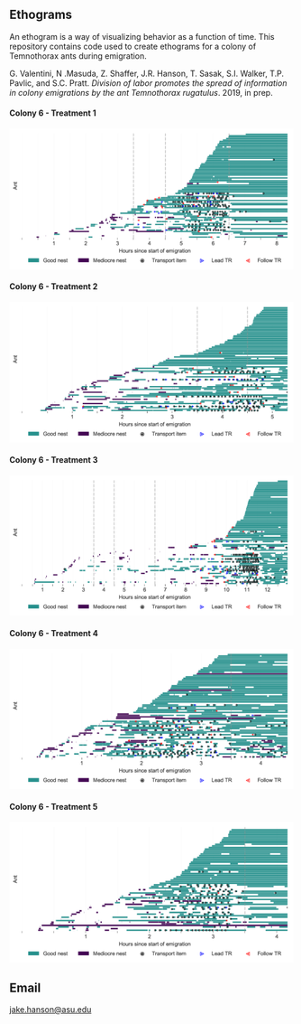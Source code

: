 ## Ethograms
An ethogram is a way of visualizing behavior as a function of time. This repository contains code used to create ethograms for a colony of Temnothorax ants during emigration.

      
G. Valentini, N .Masuda, Z. Shaffer, J.R. Hanson, T. Sasak, S.I. Walker, T.P. Pavlic, and S.C. Pratt. *Division of labor promotes the spread of information in colony emigrations by the ant Temnothorax rugatulus*. 2019, in prep.


#### Colony 6 - Treatment 1
![col6_t1](https://github.com/jakehanson/Ethograms/blob/master/RESULTS/col6_t1.png)
#### Colony 6 - Treatment 2
![col6_t2](https://github.com/jakehanson/Ethograms/blob/master/RESULTS/col6_t2.png)
#### Colony 6 - Treatment 3
![col6_t3](https://github.com/jakehanson/Ethograms/blob/master/RESULTS/col6_t3.png)
#### Colony 6 - Treatment 4
![col6_t4](https://github.com/jakehanson/Ethograms/blob/master/RESULTS/col6_t4.png)
#### Colony 6 - Treatment 5
![col6_t5](https://github.com/jakehanson/Ethograms/blob/master/RESULTS/col6_t5.png)

## Email
jake.hanson@asu.edu
